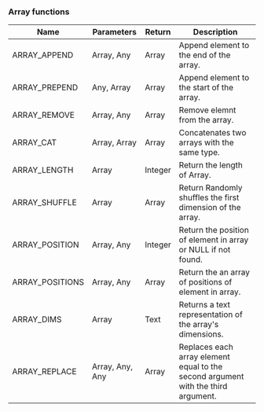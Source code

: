 ### Array functions

| Name            | Parameters      | Return         | Description                                                                       |
| --------------- | --------------- | -------------- | --------------------------------------------------------------------------------- |
| ARRAY_APPEND    | Array, Any      | Array          | Append element to the end of the array.                                           |
| ARRAY_PREPEND   | Any, Array      | Array          | Append element to the start of the array.                                         |
| ARRAY_REMOVE    | Array, Any      | Array          | Remove elemnt from the array.                                                     |
| ARRAY_CAT       | Array, Array    | Array          | Concatenates two arrays with the same type.                                       |
| ARRAY_LENGTH    | Array           | Integer        | Return the length of Array.                                                       |
| ARRAY_SHUFFLE   | Array           | Array          | Return Randomly shuffles the first dimension of the array.                        |
| ARRAY_POSITION  | Array, Any      | Integer        | Return the position of element in array or NULL if not found.                     |
| ARRAY_POSITIONS | Array, Any      | Array<Integer> | Return the an array of positions of element in array.                             |
| ARRAY_DIMS      | Array           | Text           | Returns a text representation of the array's dimensions.                          |
| ARRAY_REPLACE   | Array, Any, Any | Array          | Replaces each array element equal to the second argument with the third argument. |